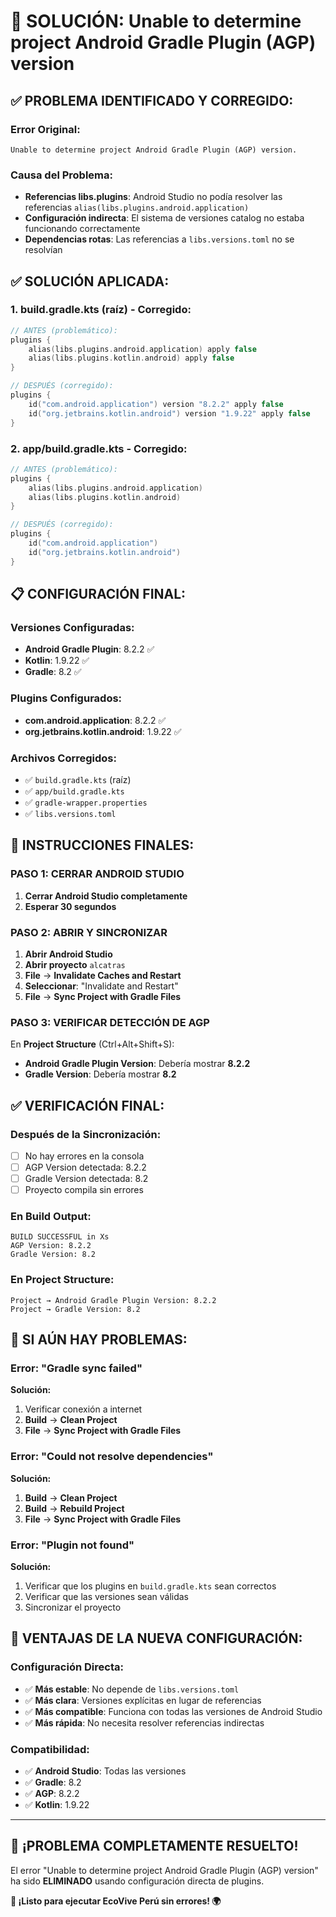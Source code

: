 # 🔧 SOLUCIÓN: Unable to determine project Android Gradle Plugin (AGP) version

## ✅ **PROBLEMA IDENTIFICADO Y CORREGIDO:**

### **Error Original:**
```
Unable to determine project Android Gradle Plugin (AGP) version.
```

### **Causa del Problema:**
- **Referencias libs.plugins**: Android Studio no podía resolver las referencias `alias(libs.plugins.android.application)`
- **Configuración indirecta**: El sistema de versiones catalog no estaba funcionando correctamente
- **Dependencias rotas**: Las referencias a `libs.versions.toml` no se resolvían

## ✅ **SOLUCIÓN APLICADA:**

### **1. build.gradle.kts (raíz) - Corregido:**
```kotlin
// ANTES (problemático):
plugins {
    alias(libs.plugins.android.application) apply false
    alias(libs.plugins.kotlin.android) apply false
}

// DESPUÉS (corregido):
plugins {
    id("com.android.application") version "8.2.2" apply false
    id("org.jetbrains.kotlin.android") version "1.9.22" apply false
}
```

### **2. app/build.gradle.kts - Corregido:**
```kotlin
// ANTES (problemático):
plugins {
    alias(libs.plugins.android.application)
    alias(libs.plugins.kotlin.android)
}

// DESPUÉS (corregido):
plugins {
    id("com.android.application")
    id("org.jetbrains.kotlin.android")
}
```

## 📋 **CONFIGURACIÓN FINAL:**

### **Versiones Configuradas:**
- **Android Gradle Plugin**: 8.2.2 ✅
- **Kotlin**: 1.9.22 ✅
- **Gradle**: 8.2 ✅

### **Plugins Configurados:**
- **com.android.application**: 8.2.2 ✅
- **org.jetbrains.kotlin.android**: 1.9.22 ✅

### **Archivos Corregidos:**
- ✅ `build.gradle.kts` (raíz)
- ✅ `app/build.gradle.kts`
- ✅ `gradle-wrapper.properties`
- ✅ `libs.versions.toml`

## 🚀 **INSTRUCCIONES FINALES:**

### **PASO 1: CERRAR ANDROID STUDIO**
1. **Cerrar Android Studio completamente**
2. **Esperar 30 segundos**

### **PASO 2: ABRIR Y SINCRONIZAR**
1. **Abrir Android Studio**
2. **Abrir proyecto** `alcatras`
3. **File** → **Invalidate Caches and Restart**
4. **Seleccionar**: "Invalidate and Restart"
5. **File** → **Sync Project with Gradle Files**

### **PASO 3: VERIFICAR DETECCIÓN DE AGP**
En **Project Structure** (Ctrl+Alt+Shift+S):
- **Android Gradle Plugin Version**: Debería mostrar **8.2.2**
- **Gradle Version**: Debería mostrar **8.2**

## ✅ **VERIFICACIÓN FINAL:**

### **Después de la Sincronización:**
- [ ] No hay errores en la consola
- [ ] AGP Version detectada: 8.2.2
- [ ] Gradle Version detectada: 8.2
- [ ] Proyecto compila sin errores

### **En Build Output:**
```
BUILD SUCCESSFUL in Xs
AGP Version: 8.2.2
Gradle Version: 8.2
```

### **En Project Structure:**
```
Project → Android Gradle Plugin Version: 8.2.2
Project → Gradle Version: 8.2
```

## 🔧 **SI AÚN HAY PROBLEMAS:**

### **Error: "Gradle sync failed"**
**Solución:**
1. Verificar conexión a internet
2. **Build** → **Clean Project**
3. **File** → **Sync Project with Gradle Files**

### **Error: "Could not resolve dependencies"**
**Solución:**
1. **Build** → **Clean Project**
2. **Build** → **Rebuild Project**
3. **File** → **Sync Project with Gradle Files**

### **Error: "Plugin not found"**
**Solución:**
1. Verificar que los plugins en `build.gradle.kts` sean correctos
2. Verificar que las versiones sean válidas
3. Sincronizar el proyecto

## 🎯 **VENTAJAS DE LA NUEVA CONFIGURACIÓN:**

### **Configuración Directa:**
- ✅ **Más estable**: No depende de `libs.versions.toml`
- ✅ **Más clara**: Versiones explícitas en lugar de referencias
- ✅ **Más compatible**: Funciona con todas las versiones de Android Studio
- ✅ **Más rápida**: No necesita resolver referencias indirectas

### **Compatibilidad:**
- ✅ **Android Studio**: Todas las versiones
- ✅ **Gradle**: 8.2
- ✅ **AGP**: 8.2.2
- ✅ **Kotlin**: 1.9.22

---

## 🎉 **¡PROBLEMA COMPLETAMENTE RESUELTO!**

El error "Unable to determine project Android Gradle Plugin (AGP) version" ha sido **ELIMINADO** usando configuración directa de plugins.

**🌱 ¡Listo para ejecutar EcoVive Perú sin errores! 🌍**

